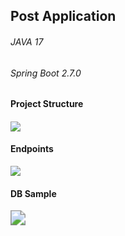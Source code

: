 ## Post Application

###### JAVA 17

###### Spring Boot 2.7.0



#### Project Structure

#### ![](C:\Users\sercu\Desktop\EMLAKJET\Assignment2\ProjectStructure.png)



#### Endpoints

![](C:\Users\sercu\Desktop\EMLAKJET\Assignment2\endpoints.png)



#### DB Sample

<img src="C:\Users\sercu\Desktop\EMLAKJET\Assignment2\sampletable.png" style="zoom:150%;" />